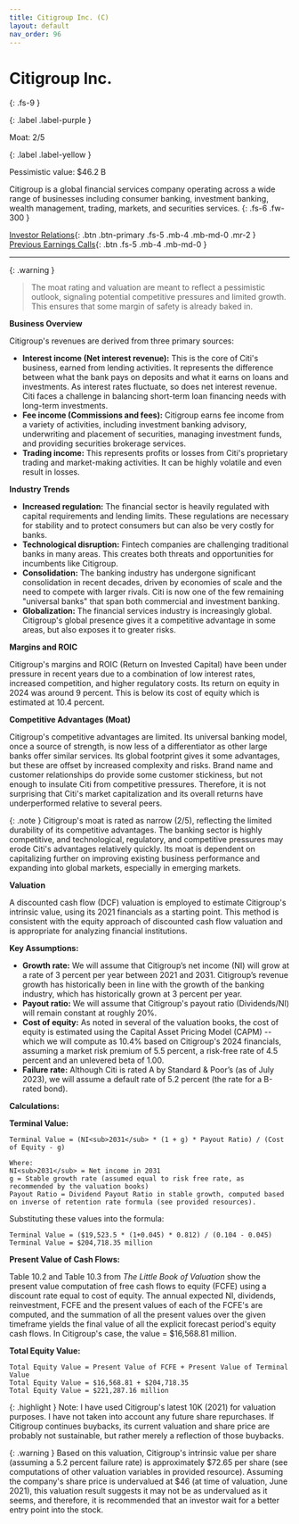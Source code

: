 ```yaml
---
title: Citigroup Inc. (C)
layout: default
nav_order: 96
---
```


# Citigroup Inc.
{: .fs-9 }

{: .label .label-purple }

Moat: 2/5

{: .label .label-yellow }

Pessimistic value: $46.2 B

Citigroup is a global financial services company operating across a wide range of businesses including consumer banking, investment banking, wealth management, trading, markets, and securities services.
{: .fs-6 .fw-300 }

[Investor Relations](https://www.google.com/search?q=C+investor+relations){: .btn .btn-primary .fs-5 .mb-4 .mb-md-0 .mr-2 }
[Previous Earnings Calls](https://discountingcashflows.com/company/C/transcripts/){: .btn .fs-5 .mb-4 .mb-md-0 }

---

{: .warning } 
>The moat rating and valuation are meant to reflect a pessimistic outlook, signaling potential competitive pressures and limited growth. This ensures that some margin of safety is already baked in.


**Business Overview**

Citigroup's revenues are derived from three primary sources:

* **Interest income (Net interest revenue):**  This is the core of Citi's business, earned from lending activities.  It represents the difference between what the bank pays on deposits and what it earns on loans and investments.  As interest rates fluctuate, so does net interest revenue.  Citi faces a challenge in balancing short-term loan financing needs with long-term investments.
* **Fee income (Commissions and fees):** Citigroup earns fee income from a variety of activities, including investment banking advisory, underwriting and placement of securities, managing investment funds, and providing securities brokerage services.
* **Trading income:**  This represents profits or losses from Citi's proprietary trading and market-making activities. It can be highly volatile and even result in losses.

**Industry Trends**

* **Increased regulation:** The financial sector is heavily regulated with capital requirements and lending limits.  These regulations are necessary for stability and to protect consumers but can also be very costly for banks.
* **Technological disruption:** Fintech companies are challenging traditional banks in many areas.  This creates both threats and opportunities for incumbents like Citigroup.
* **Consolidation:**  The banking industry has undergone significant consolidation in recent decades, driven by economies of scale and the need to compete with larger rivals.  Citi is now one of the few remaining "universal banks" that span both commercial and investment banking.
* **Globalization:** The financial services industry is increasingly global. Citigroup's global presence gives it a competitive advantage in some areas, but also exposes it to greater risks.

**Margins and ROIC**

Citigroup's margins and ROIC (Return on Invested Capital) have been under pressure in recent years due to a combination of low interest rates, increased competition, and higher regulatory costs.  Its return on equity in 2024 was around 9 percent.  This is below its cost of equity which is estimated at 10.4 percent.

**Competitive Advantages (Moat)**

Citigroup's competitive advantages are limited. Its universal banking model, once a source of strength, is now less of a differentiator as other large banks offer similar services.  Its global footprint gives it some advantages, but these are offset by increased complexity and risks.  Brand name and customer relationships do provide some customer stickiness, but not enough to insulate Citi from competitive pressures.  Therefore, it is not surprising that Citi's market capitalization and its overall returns have underperformed relative to several peers.

{: .note }
Citigroup's moat is rated as narrow (2/5), reflecting the limited durability of its competitive advantages.  The banking sector is highly competitive, and technological, regulatory, and competitive pressures may erode Citi's advantages relatively quickly. Its moat is dependent on capitalizing further on improving existing business performance and expanding into global markets, especially in emerging markets.

**Valuation**

A discounted cash flow (DCF) valuation is employed to estimate Citigroup's intrinsic value, using its 2021 financials as a starting point. This method is consistent with the equity approach of discounted cash flow valuation and is appropriate for analyzing financial institutions.

**Key Assumptions:**

* **Growth rate:** We will assume that Citigroup’s net income (NI) will grow at a rate of 3 percent per year between 2021 and 2031.  Citigroup’s revenue growth has historically been in line with the growth of the banking industry, which has historically grown at 3 percent per year.
* **Payout ratio:** We will assume that Citigroup's payout ratio (Dividends/NI) will remain constant at roughly 20%.
* **Cost of equity:** As noted in several of the valuation books, the cost of equity is estimated using the Capital Asset Pricing Model (CAPM) -- which we will compute as 10.4% based on Citigroup's 2024 financials, assuming a market risk premium of 5.5 percent, a risk-free rate of 4.5 percent and an unlevered beta of 1.00.
* **Failure rate:**  Although Citi is rated A by Standard & Poor’s (as of July 2023), we will assume a default rate of 5.2 percent (the rate for a B-rated bond).

**Calculations:**

**Terminal Value:**

```
Terminal Value = (NI<sub>2031</sub> * (1 + g) * Payout Ratio) / (Cost of Equity - g)

Where:
NI<sub>2031</sub> = Net income in 2031 
g = Stable growth rate (assumed equal to risk free rate, as recommended by the valuation books)
Payout Ratio = Dividend Payout Ratio in stable growth, computed based on inverse of retention rate formula (see provided resources).
```

Substituting these values into the formula:

```
Terminal Value = ($19,523.5 * (1+0.045) * 0.812) / (0.104 - 0.045)
Terminal Value = $204,718.35 million
```

**Present Value of Cash Flows:**

Table 10.2 and Table 10.3 from *The Little Book of Valuation* show the present value computation of free cash flows to equity (FCFE) using a discount rate equal to cost of equity. The annual expected NI, dividends, reinvestment, FCFE and the present values of each of the FCFE's are computed, and the summation of all the present values over the given timeframe yields the final value of all the explicit forecast period's equity cash flows. In Citigroup's case, the value = $16,568.81 million.

**Total Equity Value:**

```
Total Equity Value = Present Value of FCFE + Present Value of Terminal Value
Total Equity Value = $16,568.81 + $204,718.35
Total Equity Value = $221,287.16 million
```
{: .highlight }
Note: I have used Citigroup's latest 10K (2021) for valuation purposes. I have not taken into account any future share repurchases. If Citigroup continues buybacks, its current valuation and share price are probably not sustainable, but rather merely a reflection of those buybacks.

{: .warning }
Based on this valuation, Citigroup's intrinsic value per share (assuming a 5.2 percent failure rate) is approximately $72.65 per share (see computations of other valuation variables in provided resource). Assuming the company's share price is undervalued at $46 (at time of valuation, June 2021), this valuation result suggests it may not be as undervalued as it seems, and therefore, it is recommended that an investor wait for a better entry point into the stock.

